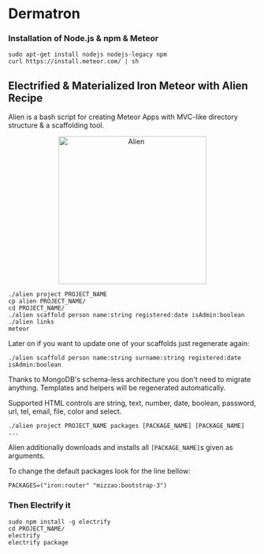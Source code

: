 # Dermatron

### Installation of Node.js & npm & Meteor

```Shell
sudo apt-get install nodejs nodejs-legacy npm
curl https://install.meteor.com/ | sh
```

## Electrified & Materialized Iron Meteor with Alien Recipe

Alien is a bash script for creating Meteor Apps with MVC-like directory structure & a scaffolding tool.

<p align="center">
  <img src="http://i.imgur.com/Uy5YAUT.png" alt="Alien" height="300px"/>
</p>

```Shell
./alien project PROJECT_NAME
cp alien PROJECT_NAME/
cd PROJECT_NAME/
./alien scaffold person name:string registered:date isAdmin:boolean
./alien links
meteor
```

Later on if you want to update one of your scaffolds just regenerate again:

```Shell
./alien scaffold person name:string surname:string registered:date isAdmin:boolean
```

Thanks to MongoDB's schema-less architecture you don't need to migrate anything. Templates and helpers will be regenerated automatically.

Supported HTML controls are string, text, number, date, boolean, password, url, tel, email, file, color and select.

```Shell
./alien project PROJECT_NAME packages [PACKAGE_NAME] [PACKAGE_NAME] ...
```

Alien additionally downloads and installs all `[PACKAGE_NAME]`s given as arguments.

To change the default packages look for the line bellow:

```Shell
PACKAGES=("iron:router" "mizzao:bootstrap-3")
```

### Then Electrify it

```Shell
sudo npm install -g electrify
cd PROJECT_NAME/
electrify
electrify package
```
